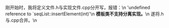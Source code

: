 刚开始时，我将定义文件.h与实现文件.cpp分开写，报错：\n
'undefined reference to `seqList<int>::insertElement(int)'\n
**模板类不支持分离实现。**\n
遂将.h与.cpp合并。\n
